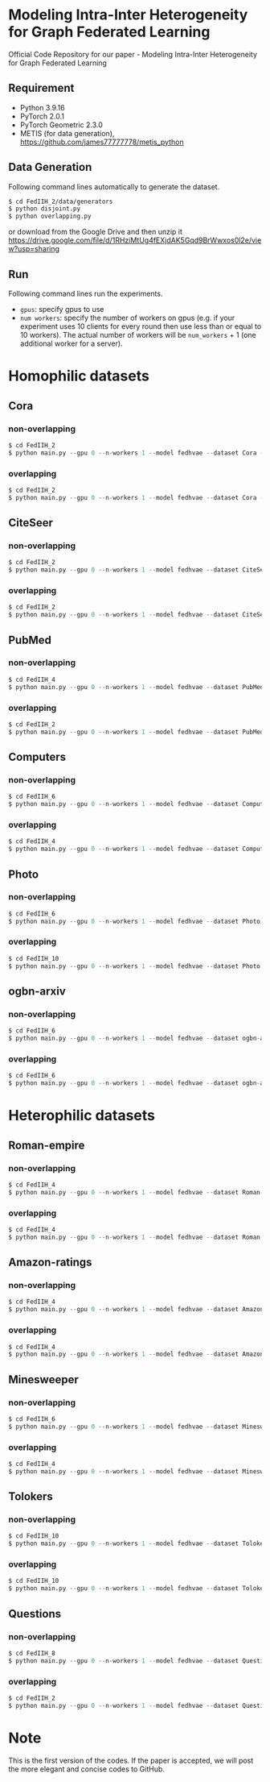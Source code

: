 # Modeling Intra-Inter Heterogeneity for Graph Federated Learning

Official Code Repository for our paper - Modeling Intra-Inter Heterogeneity for Graph Federated Learning

## Requirement
- Python 3.9.16
- PyTorch 2.0.1
- PyTorch Geometric 2.3.0
- METIS (for data generation), https://github.com/james77777778/metis_python

## Data Generation
Following command lines automatically to generate the dataset.
```sh
$ cd FedIIH_2/data/generators
$ python disjoint.py
$ python overlapping.py
```
or download from the Google Drive and then unzip it
https://drive.google.com/file/d/1RHziMtUg4fEXjdAK5Gqd9BrWwxos0l2e/view?usp=sharing

## Run
Following command lines run the experiments.

- `gpus`: specify gpus to use
- `num workers`: specify the number of workers on gpus (e.g. if your experiment uses 10 clients for every round then use less than or equal to 10 workers). The actual number of workers will be `num_workers` + 1 (one additional worker for a server).

# Homophilic datasets

## Cora
### non-overlapping
```Python
$ cd FedIIH_2
$ python main.py --gpu 0 --n-workers 1 --model fedhvae --dataset Cora --mode disjoint --frac 1.0 --n-rnds 100 --n-eps 1 --n-clients 10 --seed 42
```
### overlapping
```Python
$ cd FedIIH_2
$ python main.py --gpu 0 --n-workers 1 --model fedhvae --dataset Cora --mode overlapping --frac 1.0 --n-rnds 100 --n-eps 1 --n-clients 10 --seed 42
```

## CiteSeer
### non-overlapping
```Python
$ cd FedIIH_2
$ python main.py --gpu 0 --n-workers 1 --model fedhvae --dataset CiteSeer --mode disjoint --frac 1.0 --n-rnds 100 --n-eps 1 --n-clients 10 --seed 42
```
### overlapping
```Python
$ cd FedIIH_2
$ python main.py --gpu 0 --n-workers 1 --model fedhvae --dataset CiteSeer --mode overlapping --frac 1.0 --n-rnds 100 --n-eps 1 --n-clients 10 --seed 42
```


## PubMed
### non-overlapping
```Python
$ cd FedIIH_4
$ python main.py --gpu 0 --n-workers 1 --model fedhvae --dataset PubMed --mode disjoint --frac 1.0 --n-rnds 100 --n-eps 1 --n-clients 10 --seed 42
```
### overlapping
```Python
$ cd FedIIH_2
$ python main.py --gpu 0 --n-workers 1 --model fedhvae --dataset PubMed --mode overlapping --frac 1.0 --n-rnds 100 --n-eps 1 --n-clients 10 --seed 42
```

## Computers
### non-overlapping
```Python
$ cd FedIIH_6
$ python main.py --gpu 0 --n-workers 1 --model fedhvae --dataset Computers --mode disjoint --frac 1.0 --n-rnds 200 --n-eps 3 --n-clients 10 --seed 42
```
### overlapping
```Python
$ cd FedIIH_4
$ python main.py --gpu 0 --n-workers 1 --model fedhvae --dataset Computers --mode overlapping --frac 1.0 --n-rnds 200 --n-eps 3 --n-clients 10 --seed 42
```


## Photo
### non-overlapping
```Python
$ cd FedIIH_6
$ python main.py --gpu 0 --n-workers 1 --model fedhvae --dataset Photo --mode disjoint --frac 1.0 --n-rnds 200 --n-eps 2 --n-clients 10 --seed 42
```
### overlapping
```Python
$ cd FedIIH_10
$ python main.py --gpu 0 --n-workers 1 --model fedhvae --dataset Photo --mode overlapping --frac 1.0 --n-rnds 200 --n-eps 2 --n-clients 10 --seed 42
```

## ogbn-arxiv
### non-overlapping
```Python
$ cd FedIIH_6
$ python main.py --gpu 0 --n-workers 1 --model fedhvae --dataset ogbn-arxiv --mode disjoint --frac 1.0 --n-rnds 200 --n-eps 2 --n-clients 10 --seed 42
```
### overlapping
```Python
$ cd FedIIH_6
$ python main.py --gpu 0 --n-workers 1 --model fedhvae --dataset ogbn-arxiv --mode overlapping --frac 1.0 --n-rnds 200 --n-eps 2 --n-clients 10 --seed 42
```


# Heterophilic datasets

## Roman-empire
### non-overlapping
```Python
$ cd FedIIH_4
$ python main.py --gpu 0 --n-workers 1 --model fedhvae --dataset Roman-empire --mode disjoint --frac 1.0 --n-rnds 100 --n-eps 1 --n-clients 10 --seed 42
```
### overlapping
```Python
$ cd FedIIH_4
$ python main.py --gpu 0 --n-workers 1 --model fedhvae --dataset Roman-empire --mode overlapping --frac 1.0 --n-rnds 100 --n-eps 1 --n-clients 10 --seed 42
```


## Amazon-ratings
### non-overlapping
```Python
$ cd FedIIH_4
$ python main.py --gpu 0 --n-workers 1 --model fedhvae --dataset Amazon-ratings --mode disjoint --frac 1.0 --n-rnds 100 --n-eps 1 --n-clients 10 --seed 42
```
### overlapping
```Python
$ cd FedIIH_4
$ python main.py --gpu 0 --n-workers 1 --model fedhvae --dataset Amazon-ratings --mode overlapping --frac 1.0 --n-rnds 100 --n-eps 1 --n-clients 10 --seed 42
```


## Minesweeper
### non-overlapping
```Python
$ cd FedIIH_6
$ python main.py --gpu 0 --n-workers 1 --model fedhvae --dataset Minesweeper --mode disjoint --frac 1.0 --n-rnds 100 --n-eps 1 --n-clients 10 --seed 42
```
### overlapping
```Python
$ cd FedIIH_4
$ python main.py --gpu 0 --n-workers 1 --model fedhvae --dataset Minesweeper --mode overlapping --frac 1.0 --n-rnds 100 --n-eps 1 --n-clients 10 --seed 42
```


## Tolokers
### non-overlapping
```Python
$ cd FedIIH_10
$ python main.py --gpu 0 --n-workers 1 --model fedhvae --dataset Tolokers --mode disjoint --frac 1.0 --n-rnds 100 --n-eps 1 --n-clients 10 --seed 42
```
### overlapping
```Python
$ cd FedIIH_10
$ python main.py --gpu 0 --n-workers 1 --model fedhvae --dataset Tolokers --mode overlapping --frac 1.0 --n-rnds 100 --n-eps 1 --n-clients 10 --seed 42
```




## Questions
### non-overlapping
```Python
$ cd FedIIH_8
$ python main.py --gpu 0 --n-workers 1 --model fedhvae --dataset Questions --mode disjoint --frac 1.0 --n-rnds 100 --n-eps 1 --n-clients 10 --seed 42
```
### overlapping
```Python
$ cd FedIIH_2
$ python main.py --gpu 0 --n-workers 1 --model fedhvae --dataset Questions --mode overlapping --frac 1.0 --n-rnds 100 --n-eps 1 --n-clients 10 --seed 42
```



# Note
This is the first version of the codes. If the paper is accepted, we will post the more elegant and concise codes to GitHub. 


